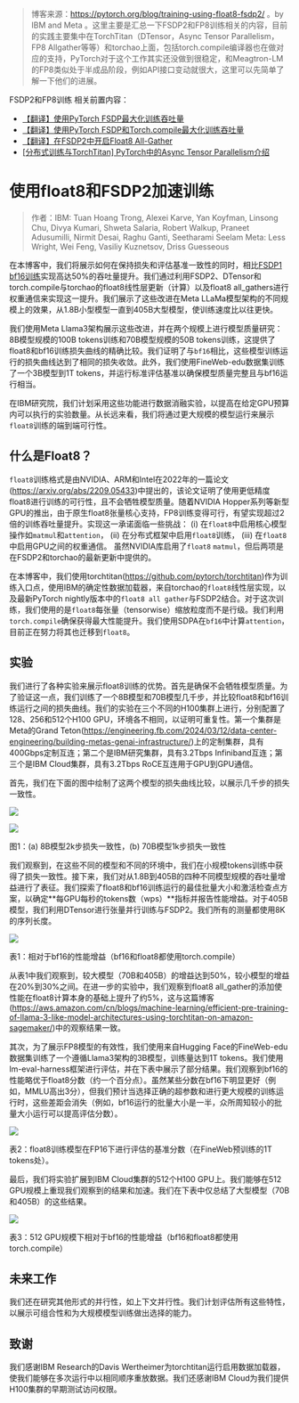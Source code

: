 > 博客来源：https://pytorch.org/blog/training-using-float8-fsdp2/ 。by IBM and Meta 。这里主要是汇总一下FSDP2和FP8训练相关的内容，目前的实践主要集中在TorchTitan（DTensor，Async Tensor Parallelism，FP8 Allgather等等）和torchao上面，包括torch.compile编译器也在做对应的支持，PyTorch对于这个工作其实还没做到很稳定，和Meagtron-LM的FP8类似处于半成品阶段，例如API接口变动就很大，这里可以先简单了解一下他们的进展。

FSDP2和FP8训练 相关前置内容：

- [【翻译】使用PyTorch FSDP最大化训练吞吐量](https://mp.weixin.qq.com/s/6wNX38rKcFjxLb4ooYQokw)
- [【翻译】使用PyTorch FSDP和Torch.compile最大化训练吞吐量](https://mp.weixin.qq.com/s/YVVau7boVUEnVB6o_qKORA)
- [【翻译】在FSDP2中开启Float8 All-Gather](https://mp.weixin.qq.com/s/44zFNWr5aVtA3zPtegY9dg)
- [[分布式训练与TorchTitan] PyTorch中的Async Tensor Parallelism介绍](https://mp.weixin.qq.com/s/Jx4B-sF9dudg7OOT-FbsLg)

# 使用float8和FSDP2加速训练

> 作者：IBM: Tuan Hoang Trong, Alexei Karve, Yan Koyfman, Linsong Chu, Divya Kumari, Shweta Salaria, Robert Walkup, Praneet Adusumilli, Nirmit Desai, Raghu Ganti, Seetharami Seelam
> Meta: Less Wright, Wei Feng, Vasiliy Kuznetsov, Driss Guesseous

在本博客中，我们将展示如何在保持损失和评估基准一致性的同时，相比[FSDP1 bf16训练](https://mp.weixin.qq.com/s/YVVau7boVUEnVB6o_qKORA)实现高达50%的吞吐量提升。我们通过利用FSDP2、DTensor和torch.compile与torchao的float8线性层更新（计算）以及float8 all_gathers进行权重通信来实现这一提升。我们展示了这些改进在Meta LLaMa模型架构的不同规模上的效果，从1.8B小型模型一直到405B大型模型，使训练速度比以往更快。

我们使用Meta Llama3架构展示这些改进，并在两个规模上进行模型质量研究：8B模型规模的100B tokens训练和70B模型规模的50B tokens训练，这提供了float8和bf16训练损失曲线的精确比较。我们证明了与`bf16`相比，这些模型训练运行的损失曲线达到了相同的损失收敛。此外，我们使用FineWeb-edu数据集训练了一个3B模型到1T tokens，并运行标准评估基准以确保模型质量完整且与bf16运行相当。

在IBM研究院，我们计划采用这些功能进行数据消融实验，以提高在给定GPU预算内可以执行的实验数量。从长远来看，我们将通过更大规模的模型运行来展示`float8`训练的端到端可行性。

## 什么是Float8？

`float8`训练格式是由NVIDIA、ARM和Intel在2022年的一篇论文(https://arxiv.org/abs/2209.05433)中提出的，该论文证明了使用更低精度float8进行训练的可行性，且不会牺牲模型质量。随着NVIDIA Hopper系列等新型GPU的推出，由于原生float8张量核心支持，FP8训练变得可行，有望实现超过2倍的训练吞吐量提升。实现这一承诺面临一些挑战：
(i) 在`float8`中启用核心模型操作如`matmul`和`attention`，
(ii) 在分布式框架中启用`float8`训练，
(iii) 在`float8`中启用GPU之间的权重通信。
虽然NVIDIA库启用了`float8` `matmul`，但后两项是在FSDP2和torchao的最新更新中提供的。

在本博客中，我们使用torchtitan(https://github.com/pytorch/torchtitan)作为训练入口点，使用IBM的确定性数据加载器，来自torchao的`float8`线性层实现，以及最新PyTorch nightly版本中的`float8 all gather`与FSDP2结合。对于这次训练，我们使用的是`float8`每张量（tensorwise）缩放粒度而不是行级。我们利用`torch.compile`确保获得最大性能提升。我们使用SDPA在`bf16`中计算`attention`，目前正在努力将其也迁移到`float8`。

## 实验

我们进行了各种实验来展示float8训练的优势。首先是确保不会牺牲模型质量。为了验证这一点，我们训练了一个8B模型和70B模型几千步，并比较float8和bf16训练运行之间的损失曲线。我们的实验在三个不同的H100集群上进行，分别配置了128、256和512个H100 GPU，环境各不相同，以证明可重复性。第一个集群是Meta的Grand Teton(https://engineering.fb.com/2024/03/12/data-center-engineering/building-metas-genai-infrastructure/)上的定制集群，具有400Gbps定制互连；第二个是IBM研究集群，具有3.2Tbps Infiniband互连；第三个是IBM Cloud集群，具有3.2Tbps RoCE互连用于GPU到GPU通信。

首先，我们在下面的图中绘制了这两个模型的损失曲线比较，以展示几千步的损失一致性。

![](https://files.mdnice.com/user/59/203aebf3-a43b-434d-b6e3-c0f9aa60a18d.png)

![](https://files.mdnice.com/user/59/4afe8744-7668-4e20-b34f-b3f02c5ca696.png)

图1：(a) 8B模型2k步损失一致性，(b) 70B模型1k步损失一致性

我们观察到，在这些不同的模型和不同的环境中，我们在小规模tokens训练中获得了损失一致性。接下来，我们对从1.8B到405B的四种不同模型规模的吞吐量增益进行了表征。我们探索了float8和bf16训练运行的最佳批量大小和激活检查点方案，以确定**每GPU每秒的tokens数（wps）**指标并报告性能增益。对于405B模型，我们利用DTensor进行张量并行训练与FSDP2。我们所有的测量都使用8K的序列长度。

![](https://files.mdnice.com/user/59/49c71820-f879-4890-bd2f-8ce25b8c21ad.png)

表1：相对于bf16的性能增益（bf16和float8都使用torch.compile）

从表1中我们观察到，较大模型（70B和405B）的增益达到50%，较小模型的增益在20%到30%之间。在进一步的实验中，我们观察到float8 all_gather的添加使性能在float8计算本身的基础上提升了约5%，这与这篇博客(https://aws.amazon.com/cn/blogs/machine-learning/efficient-pre-training-of-llama-3-like-model-architectures-using-torchtitan-on-amazon-sagemaker/)中的观察结果一致。

其次，为了展示FP8模型的有效性，我们使用来自Hugging Face的FineWeb-edu数据集训练了一个遵循Llama3架构的3B模型，训练量达到1T tokens。我们使用lm-eval-harness框架进行评估，并在下表中展示了部分结果。我们观察到bf16的性能略优于float8分数（约一个百分点）。虽然某些分数在bf16下明显更好（例如，MMLU高出3分），但我们预计当选择正确的超参数和进行更大规模的训练运行时，这些差距会消失（例如，bf16运行的批量大小是一半，众所周知较小的批量大小运行可以提高评估分数）。

![](https://files.mdnice.com/user/59/60b80721-2fd9-4c69-8a24-6341e665a4be.png)

表2：float8训练模型在FP16下进行评估的基准分数（在FineWeb预训练的1T tokens处）。

最后，我们将实验扩展到IBM Cloud集群的512个H100 GPU上。我们能够在512 GPU规模上重现我们观察到的结果和加速。我们在下表中仅总结了大型模型（70B和405B）的这些结果。

![](https://files.mdnice.com/user/59/6204da43-dca0-465e-af4b-d73efa930024.png)

表3：512 GPU规模下相对于bf16的性能增益（bf16和float8都使用torch.compile）

## 未来工作

我们还在研究其他形式的并行性，如上下文并行性。我们计划评估所有这些特性，以展示可组合性和为大规模模型训练做出选择的能力。

## 致谢

我们感谢IBM Research的Davis Wertheimer为torchtitan运行启用数据加载器，使我们能够在多次运行中以相同顺序重放数据。我们还感谢IBM Cloud为我们提供H100集群的早期测试访问权限。


